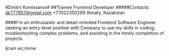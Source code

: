 #Dmitrii Komissarov#
##Trainee Frontend Developer
#####Contacts:
dk777957@gmail.com
+77022350299
Almaty, Kazakstan

####I'm an enthusiastic and detail-oriented Frontend Software Engineer seeking an entry-level position with Company to use my skills in coding, troubleshooting complex problems, and assisting in the timely completion of projects.

*ljcwn*
_wc;mmw_
